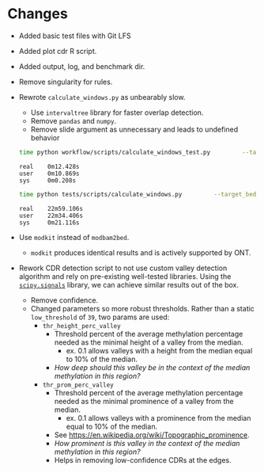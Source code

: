 # Changes
* Added basic test files with Git LFS
* Added plot cdr R script.
* Added output, log, and benchmark dir.
* Remove singularity for rules.
* Rewrote `calculate_windows.py` as unbearably slow.
    * Use `intervaltree` library for faster overlap detection.
    * Remove `pandas` and `numpy`.
    * Remove slide argument as unnecessary and leads to undefined behavior

    ```bash
    time python workflow/scripts/calculate_windows_test.py         --target_bed test/bed/CHM13_cen_500kbp.bed         --methylation_tsv results/bed/CHM13_subset.bed         --window_size 5000      -p 1 > /dev/null
    ```
    ```
    real    0m12.428s
    user    0m10.869s
    sys     0m0.208s
    ```

    ```bash
    time python tests/scripts/calculate_windows.py         --target_bed test/bed/CHM13_cen_500kbp.bed         --methylation_tsv results/bed/CHM13_subset.bed         --window_size 5000         --slide 5000  > /dev/null
    ```
    ```
    real    22m59.106s
    user    22m34.406s
    sys     0m21.116s
    ```
* Use `modkit` instead of `modbam2bed`.
    * `modkit` produces identical results and is actively supported by ONT.
* Rework CDR detection script to not use custom valley detection algorithm and rely on pre-existing well-tested libraries. Using the [`scipy.signals`](https://docs.scipy.org/doc/scipy/reference/signal.html) library, we can achieve similar results out of the box.
    * Remove confidence.
    * Changed parameters so more robust thresholds. Rather than a static `low_threshold` of `39`, two params are used:
        * `thr_height_perc_valley`
            * Threshold percent of the average methylation percentage needed as the minimal height of a valley from the median.
                * ex. 0.1 allows valleys with a height from the median equal to 10% of the median.
            * *How deep should this valley be in the context of the median methylation in this region?*
        * `thr_prom_perc_valley`
            * Threshold percent of the average methylation percentage needed as the minimal prominence of a valley from the median.
                * ex. 0.1 allows valleys with a prominence from the median equal to 10% of the median.
            * See https://en.wikipedia.org/wiki/Topographic_prominence.
            * *How prominent is this valley in the context of the median methylation in this region?*
            * Helps in removing low-confidence CDRs at the edges.
